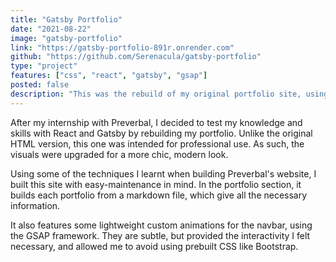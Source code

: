 ```yaml
---
title: "Gatsby Portfolio"
date: "2021-08-22"
image: "gatsby-portfolio"
link: "https://gatsby-portfolio-891r.onrender.com"
github: "https://github.com/Serenacula/gatsby-portfolio"
type: "project"
features: ["css", "react", "gatsby", "gsap"]
posted: false
description: "This was the rebuild of my original portfolio site, using Gatsby. While featuring a similar appearance to my first portfolio, it had revamped visuals for a more professional style. It has a responsive design and some simple animations made with the GSAP framework. The portfolio section is dynamically built from markdown files, allowing for easy maintenance."
---
```


After my internship with Preverbal, I decided to test my knowledge and skills with React and Gatsby by rebuilding my portfolio. Unlike the original HTML version, this one was intended for professional use. As such, the visuals were upgraded for a more chic, modern look.

Using some of the techniques I learnt when building Preverbal's website, I built this site with easy-maintenance in mind. In the portfolio section, it builds each portfolio from a markdown file, which give all the necessary information.

It also features some lightweight custom animations for the navbar, using the GSAP framework. They are subtle, but provided the interactivity I felt necessary, and allowed me to avoid using prebuilt CSS like Bootstrap.

